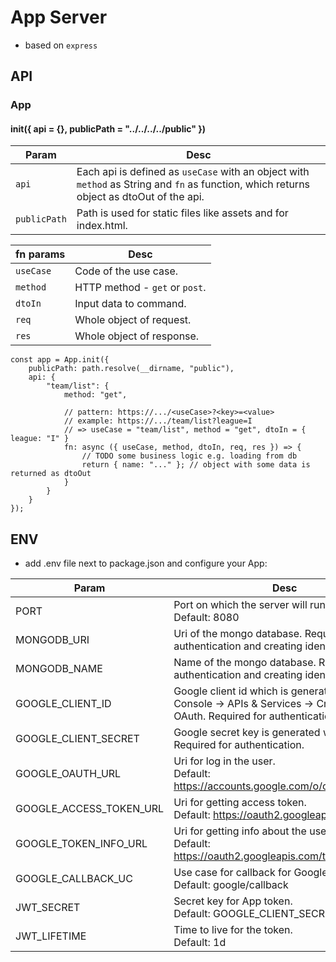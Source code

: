 # App Server

- based on `express`

## API

### App

#### init({ api = {}, publicPath = "../../../../public" })

| Param        | Desc                                                                                                                                     |
|--------------|------------------------------------------------------------------------------------------------------------------------------------------|
| `api`        | Each api is defined as `useCase` with an object with `method` as String and `fn` as function, which returns object as dtoOut of the api. |    
| `publicPath` | Path is used for static files like assets and for index.html.                                                                            |  

| fn params | Desc                           |
|-----------|--------------------------------|
| `useCase` | Code of the use case.          |
| `method`  | HTTP method - `get` or `post`. |
| `dtoIn`   | Input data to command.         |
| `req`     | Whole object of request.       |
| `res`     | Whole object of response.      |

```
const app = App.init({
    publicPath: path.resolve(__dirname, "public"),
    api: {
        "team/list": {
            method: "get",
            
            // pattern: https://.../<useCase>?<key>=<value>
            // example: https://.../team/list?league=I
            // => useCase = "team/list", method = "get", dtoIn = { league: "I" }
            fn: async ({ useCase, method, dtoIn, req, res }) => {
                // TODO some business logic e.g. loading from db
                return { name: "..." }; // object with some data is returned as dtoOut
            }
        }
    }
});
```

## ENV

- add .env file next to package.json and configure your App:

| Param                   | Desc                                                                                                                           |
|-------------------------|--------------------------------------------------------------------------------------------------------------------------------|
| PORT                    | Port on which the server will run.<br/>Default: 8080                                                                           |
| MONGODB_URI             | Uri of the mongo database. Required for authentication and creating identity.                                                  |
| MONGODB_NAME            | Name of the mongo database. Required for authentication and creating identity.                                                 |
| GOOGLE_CLIENT_ID        | Google client id which is generated in Google Console -> APIs & Services -> Credentials -> OAuth. Required for authentication. |
| GOOGLE_CLIENT_SECRET    | Google secret key is generated with client id. Required for authentication.                                                                                |
| GOOGLE_OAUTH_URL        | Uri for log in the user.<br/>Default: https://accounts.google.com/o/oauth2/v2/auth                                             |
| GOOGLE_ACCESS_TOKEN_URL | Uri for getting access token.<br/>Default: https://oauth2.googleapis.com/token                                                 |
| GOOGLE_TOKEN_INFO_URL   | Uri for getting info about the user.<br/>Default: https://oauth2.googleapis.com/tokeninfo                                      |
| GOOGLE_CALLBACK_UC      | Use case for callback for Google.<br/>Default: google/callback                                                                 |
| JWT_SECRET              | Secret key for App token.<br/>Default: GOOGLE_CLIENT_SECRET                                                                    |
| JWT_LIFETIME            | Time to live for the token.<br/>Default: 1d                                                                                    |